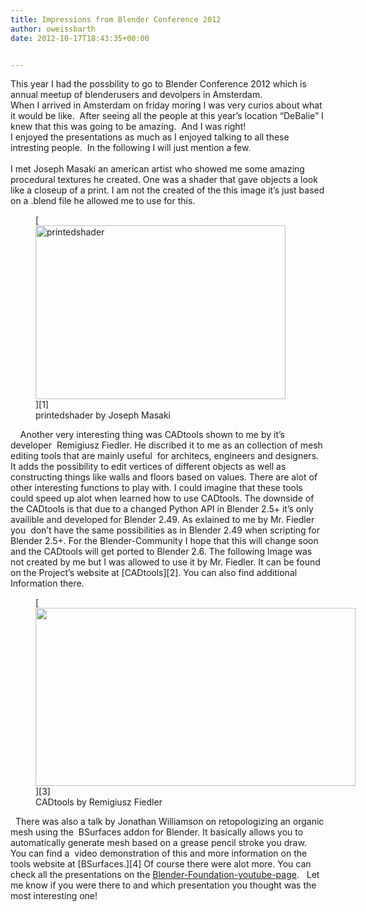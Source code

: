 ```yaml
---
title: Impressions from Blender Conference 2012
author: oweissbarth
date: 2012-10-17T18:43:35+00:00


---
```

This year I had the possbility to go to Blender Conference 2012 which is annual meetup of blenderusers and devolpers in Amsterdam.  
When I arrived in Amsterdam on friday moring I was very curios about what it would be like.  After seeing all the people at this year&#8217;s location &#8220;DeBalie&#8221; I knew that this was going to be amazing.  And I was right!  
I enjoyed the presentations as much as I enjoyed talking to all these intresting people.  In the following I will just mention a few.  
&nbsp;  
I met Joseph Masaki an american artist who showed me some amazing procedural textures he created. One was a shader that gave objects a look like a closeup of a print. I am not the created of the this image it&#8217;s just based on a .blend file he allowed me to use for this.  
<figure id="attachment_447" aria-describedby="caption-attachment-447" style="width: 400px" class="wp-caption alignnone">[<img loading="lazy" class="size-medium wp-image-447" src="http://wordpress/wp-content/uploads/2013/02/printedshader-400x278.png" alt="printedshader" width="400" height="278" />][1]<figcaption id="caption-attachment-447" class="wp-caption-text">printedshader by Joseph Masaki</figcaption></figure>  
&nbsp;  
&nbsp;  
Another very interesting thing was CADtools shown to me by it&#8217;s developer  Remigiusz Fiedler. He discribed it to me as an collection of mesh editing tools that are mainly useful  for architecs, engineers and designers. It adds the possibility to edit vertices of different objects as well as constructing things like walls and floors based on values. There are alot of other interesting functions to play with. I could imagine that these tools could speed up alot when learned how to use CADtools.  
The downside of the CADtools is that due to a changed Python API in Blender 2.5+ it&#8217;s only availible and developed for Blender 2.49. As exlained to me by Mr. Fiedler you  don&#8217;t have the same possibilities as in Blender 2.49 when scripting for Blender 2.5+. For the Blender-Community I hope that this will change soon and the CADtools will get ported to Blender 2.6. The following Image was not created by me but I was allowed to use it by Mr. Fiedler. It can be found on the Project&#8217;s website at [CADtools][2]. You can also find additional Information there.  
<figure style="width: 512px" class="wp-caption alignnone">[<img loading="lazy" class=" " title="CADtools by Remigiusz Fiedler" src="http://cad4arch.com/cadtools/pics/screen_01b.png" alt="" width="512" height="285" />][3]<figcaption class="wp-caption-text">CADtools by Remigiusz Fiedler</figcaption></figure>  
&nbsp;  
There was also a talk by Jonathan Williamson on retopologizing an organic mesh using the  BSurfaces addon for Blender. It basically allows you to automatically generate mesh based on a grease pencil stroke you draw.  You can find a  video demonstration of this and more information on the tools website at [BSurfaces.][4]  
Of course there were alot more. You can check all the presentations on the <a title="Blender-Foundation-youtube-page" href="http://www.youtube.com/user/BlenderFoundation" target="_blank">Blender-Foundation-youtube-page</a>.  
&nbsp;  
Let me know if you were there to and which presentation you thought was the most interesting one!  
&nbsp;  
&nbsp;

 [1]: http://wordpress/wp-content/uploads/2013/02/printedshader.png
 [2]: http://cad4arch.com/cadtools/ "CADtools"
 [3]: http://cad4arch.com/cadtools/pics/screen_01b.png
 [4]: http://www.bsurfaces.info/ "BSurfaces"